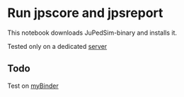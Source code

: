 # Run jpscore and jpsreport

This notebook downloads JuPedSim-binary and installs it. 

Tested only on a dedicated [server](https://io.cce.uni-wuppertal.de)



## Todo 
Test on [myBinder](https://gesis.mybinder.org/binder/v2/gh/chraibi/notebooks/f50457a59a59c72d6a5fe0a62ded60af1d743b1e)
